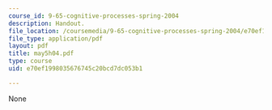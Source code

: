 ```yaml
---
course_id: 9-65-cognitive-processes-spring-2004
description: Handout.
file_location: /coursemedia/9-65-cognitive-processes-spring-2004/e70ef1998035676745c20bcd7dc053b1_may5h04.pdf
file_type: application/pdf
layout: pdf
title: may5h04.pdf
type: course
uid: e70ef1998035676745c20bcd7dc053b1

---
```

None